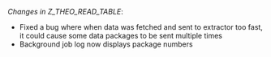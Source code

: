 *Changes in Z_THEO_READ_TABLE*:
- Fixed a bug where when data was fetched and sent to extractor too fast, it could cause some data packages to be sent multiple times
- Background job log now displays package numbers
